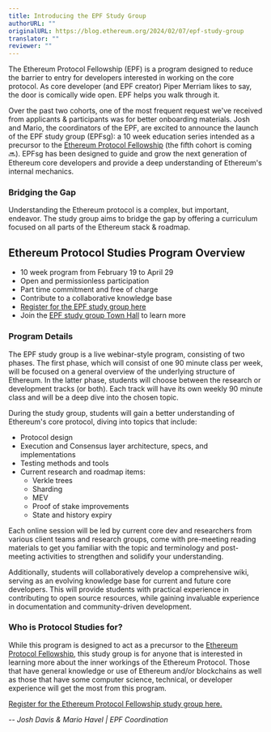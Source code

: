 ```yaml
---
title: Introducing the EPF Study Group
authorURL: ""
originalURL: https://blog.ethereum.org/2024/02/07/epf-study-group
translator: ""
reviewer: ""
---
```


The Ethereum Protocol Fellowship (EPF) is a program designed to reduce the barrier to entry for developers interested in working on the core protocol. As core developer (and EPF creator) Piper Merriam likes to say, the door is comically wide open. EPF helps you walk through it.

<!-- more -->

Over the past two cohorts, one of the most frequent request we've received from applicants & participants was for better onboarding materials. Josh and Mario, the coordinators of the EPF, are excited to announce the launch of the EPF study group (EPFsg): a 10 week education series intended as a precursor to the [Ethereum Protocol Fellowship][1] (the fifth cohort is coming 🔜). EPFsg has been designed to guide and grow the next generation of Ethereum core developers and provide a deep understanding of Ethereum's internal mechanics.

### Bridging the Gap

Understanding the Ethereum protocol is a complex, but important, endeavor. The study group aims to bridge the gap by offering a curriculum focused on all parts of the Ethereum stack & roadmap.

## Ethereum Protocol Studies Program Overview

-   10 week program from February 19 to April 29
-   Open and permissionless participation
-   Part time commitment and free of charge
-   Contribute to a collaborative knowledge base
-   [Register for the EPF study group here][2]
-   Join the [EPF study group Town Hall][3] to learn more

### Program Details

The EPF study group is a live webinar-style program, consisting of two phases. The first phase, which will consist of one 90 minute class per week, will be focused on a general overview of the underlying structure of Ethereum. In the latter phase, students will choose between the research or development tracks (or both). Each track will have its own weekly 90 minute class and will be a deep dive into the chosen topic.

During the study group, students will gain a better understanding of Ethereum's core protocol, diving into topics that include:

-   Protocol design
-   Execution and Consensus layer architecture, specs, and implementations
-   Testing methods and tools
-   Current research and roadmap items:
    -   Verkle trees
    -   Sharding
    -   MEV
    -   Proof of stake improvements
    -   State and history expiry

Each online session will be led by current core dev and researchers from various client teams and research groups, come with pre-meeting reading materials to get you familiar with the topic and terminology and post-meeting activities to strengthen and solidify your understanding.

Additionally, students will collaboratively develop a comprehensive wiki, serving as an evolving knowledge base for current and future core developers. This will provide students with practical experience in contributing to open source resources, while gaining invaluable experience in documentation and community-driven development.

### Who is Protocol Studies for?

While this program is designed to act as a precursor to the [Ethereum Protocol Fellowship][4], this study group is for anyone that is interested in learning more about the inner workings of the Ethereum Protocol. Those that have general knowledge or use of Ethereum and/or blockchains as well as those that have some computer science, technical, or developer experience will get the most from this program.

[Register for the Ethereum Protocol Fellowship study group here.][5]

_\-- Josh Davis & Mario Havel | EPF Coordination_

[1]: https://blog.ethereum.org/2023/05/10/ethereum-protocol-fellowship-third-recap
[2]: https://forms.gle/7TqmryC217EPwgqr9
[3]: https://eth-protocol-fellows.github.io/protocol-studies/#/eps/week0
[4]: https://github.com/eth-protocol-fellows/cohort-four
[5]: https://forms.gle/7TqmryC217EPwgqr9